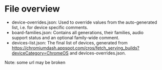 # File overview

* device-overrides.json: Used to override values from the auto-generated list, i.e. for device specific comments.
* board-families.json: Contains all generations, their families, audio support status and an optional family-wide
  comment.
* devices-list.json: The final list of devices, generated
  from https://chromiumdash.appspot.com/cros/fetch_serving_builds?deviceCategory=ChromeOS and devices-overrides.json.
  

Note: some url may be broken